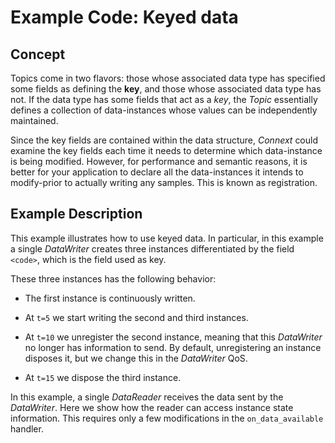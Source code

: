 # Example Code: Keyed data

## Concept

Topics come in two flavors: those whose associated data type has specified some
fields as defining the **key**, and those whose associated data type has not. If
the data type has some fields that act as a *key*, the *Topic* essentially
defines a collection of data-instances whose values can be independently
maintained.

Since the key fields are contained within the data structure, *Connext* could
examine the key fields each time it needs to determine which data-instance is
being modified. However, for performance and semantic reasons, it is better for
your application to declare all the data-instances it intends to modify-prior to
actually writing any samples. This is known as registration.

## Example Description

This example illustrates how to use keyed data. In particular, in this example a
single *DataWriter* creates three instances differentiated by the field
`<code>`, which is the field used as key.

These three instances has the following behavior:

-   The first instance is continuously written.

-   At `t=5` we start writing the second and third instances.

-   At `t=10` we unregister the second instance, meaning that this *DataWriter*
    no longer has information to send. By default, unregistering an instance
    disposes it, but we change this in the *DataWriter* QoS.

-   At `t=15` we dispose the third instance.

In this example, a single *DataReader* receives the data sent by the
*DataWriter*. Here we show how the reader can access instance state information.
This requires only a few modifications in the `on_data_available` handler.
